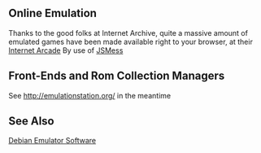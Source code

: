  
## Online Emulation
Thanks to the good folks at Internet Archive, quite a massive amount of emulated games have been made available right to your browser, at their [Internet Arcade](https://archive.org/details/internetarcade) By use of [JSMess](http://www.archiveteam.org/index.php?title=Javascript_Mess)

## Front-Ends and Rom Collection Managers
See http://emulationstation.org/ in the meantime

## See Also
[Debian Emulator Software](https://wiki.debian.org/Emulator)
